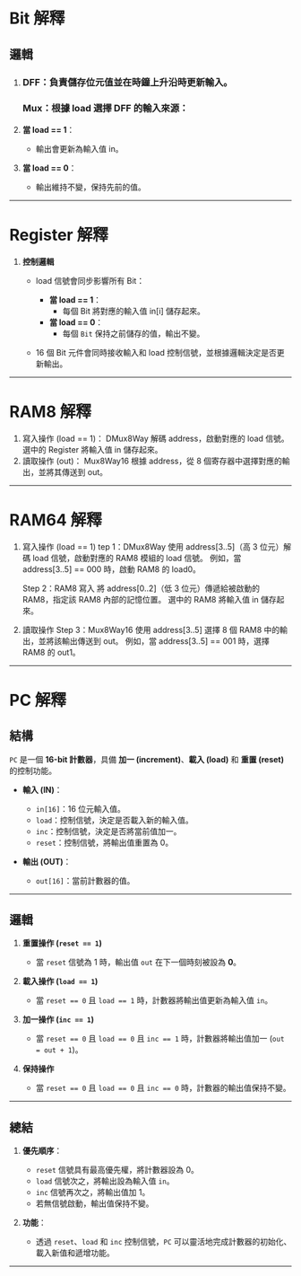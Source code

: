 # Bit 解釋

## 邏輯

1.  ### DFF：負責儲存位元值並在時鐘上升沿時更新輸入。

    ### Mux：根據 load 選擇 DFF 的輸入來源：

2.  **當 load == 1**：
    - 輸出會更新為輸入值 in。
3.  **當 load == 0**：
    - 輸出維持不變，保持先前的值。

---

# Register 解釋

1. **控制邏輯**

   - load 信號會同步影響所有 Bit：

     - **當 load == 1**：
       - 每個 Bit 將對應的輸入值 in[i] 儲存起來。
     - **當 load == 0**：
       - 每個 `Bit` 保持之前儲存的值，輸出不變。

   - 16 個 Bit 元件會同時接收輸入和 load 控制信號，並根據邏輯決定是否更新輸出。

---

# RAM8 解釋

1. 寫入操作 (load == 1)：
   DMux8Way 解碼 address，啟動對應的 load 信號。
   選中的 Register 將輸入值 in 儲存起來。
2. 讀取操作 (out)：
   Mux8Way16 根據 address，從 8 個寄存器中選擇對應的輸出，並將其傳送到 out。

---

# RAM64 解釋

1. 寫入操作 (load == 1)
   tep 1：DMux8Way
   使用 address[3..5]（高 3 位元）解碼 load 信號，啟動對應的 RAM8 模組的 load 信號。
   例如，當 address[3..5] == 000 時，啟動 RAM8 的 load0。

   Step 2：RAM8 寫入
   將 address[0..2]（低 3 位元）傳遞給被啟動的 RAM8，指定該 RAM8 內部的記憶位置。
   選中的 RAM8 將輸入值 in 儲存起來。

2. 讀取操作
   Step 3：Mux8Way16
   使用 address[3..5] 選擇 8 個 RAM8 中的輸出，並將該輸出傳送到 out。
   例如，當 address[3..5] == 001 時，選擇 RAM8 的 out1。

---

# PC 解釋

## 結構

`PC` 是一個 **16-bit 計數器**，具備 **加一 (increment)**、**載入 (load)** 和 **重置 (reset)** 的控制功能。

- **輸入 (IN)**：

  - `in[16]`：16 位元輸入值。
  - `load`：控制信號，決定是否載入新的輸入值。
  - `inc`：控制信號，決定是否將當前值加一。
  - `reset`：控制信號，將輸出值重置為 0。

- **輸出 (OUT)**：
  - `out[16]`：當前計數器的值。

---

## 邏輯

1. **重置操作 (`reset == 1`)**

   - 當 `reset` 信號為 1 時，輸出值 `out` 在下一個時刻被設為 **0**。

2. **載入操作 (`load == 1`)**

   - 當 `reset == 0` 且 `load == 1` 時，計數器將輸出值更新為輸入值 `in`。

3. **加一操作 (`inc == 1`)**

   - 當 `reset == 0` 且 `load == 0` 且 `inc == 1` 時，計數器將輸出值加一 (`out = out + 1`)。

4. **保持操作**
   - 當 `reset == 0` 且 `load == 0` 且 `inc == 0` 時，計數器的輸出值保持不變。

---

## 總結

1. **優先順序**：

   - `reset` 信號具有最高優先權，將計數器設為 0。
   - `load` 信號次之，將輸出設為輸入值 `in`。
   - `inc` 信號再次之，將輸出值加 1。
   - 若無信號啟動，輸出值保持不變。

2. **功能**：
   - 透過 `reset`、`load` 和 `inc` 控制信號，`PC` 可以靈活地完成計數器的初始化、載入新值和遞增功能。

---
